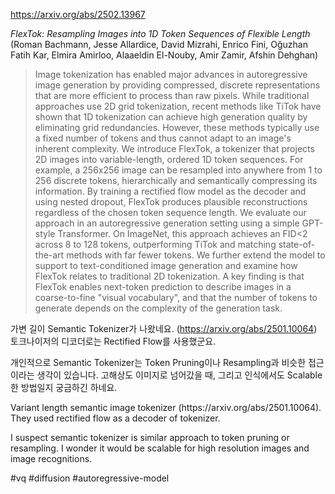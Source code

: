 https://arxiv.org/abs/2502.13967

*FlexTok: Resampling Images into 1D Token Sequences of Flexible Length* (Roman Bachmann, Jesse Allardice, David Mizrahi, Enrico Fini, Oğuzhan Fatih Kar, Elmira Amirloo, Alaaeldin El-Nouby, Amir Zamir, Afshin Dehghan)

> Image tokenization has enabled major advances in autoregressive image generation by providing compressed, discrete representations that are more efficient to process than raw pixels. While traditional approaches use 2D grid tokenization, recent methods like TiTok have shown that 1D tokenization can achieve high generation quality by eliminating grid redundancies. However, these methods typically use a fixed number of tokens and thus cannot adapt to an image's inherent complexity. We introduce FlexTok, a tokenizer that projects 2D images into variable-length, ordered 1D token sequences. For example, a 256x256 image can be resampled into anywhere from 1 to 256 discrete tokens, hierarchically and semantically compressing its information. By training a rectified flow model as the decoder and using nested dropout, FlexTok produces plausible reconstructions regardless of the chosen token sequence length. We evaluate our approach in an autoregressive generation setting using a simple GPT-style Transformer. On ImageNet, this approach achieves an FID<2 across 8 to 128 tokens, outperforming TiTok and matching state-of-the-art methods with far fewer tokens. We further extend the model to support to text-conditioned image generation and examine how FlexTok relates to traditional 2D tokenization. A key finding is that FlexTok enables next-token prediction to describe images in a coarse-to-fine "visual vocabulary", and that the number of tokens to generate depends on the complexity of the generation task.

가변 길이 Semantic Tokenizer가 나왔네요. (https://arxiv.org/abs/2501.10064) 토크나이저의 디코더로는 Rectified Flow를 사용했군요.

개인적으로 Semantic Tokenizer는 Token Pruning이나 Resampling과 비슷한 접근이라는 생각이 있습니다. 고해상도 이미지로 넘어갔을 때, 그리고 인식에서도 Scalable한 방법일지 궁금하긴 하네요.

<english>
Variant length semantic image tokenizer (https://arxiv.org/abs/2501.10064). They used rectified flow as a decoder of tokenizer.

I suspect semantic tokenizer is similar approach to token pruning or resampling. I wonder it would be scalable for high resolution images and image recognitions.
</english>

#vq #diffusion #autoregressive-model 